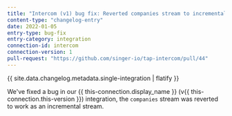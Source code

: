 ```yaml
---
title: "Intercom (v1) bug fix: Reverted companies stream to incremental"
content-type: "changelog-entry"
date: 2022-01-05
entry-type: bug-fix
entry-category: integration
connection-id: intercom
connection-version: 1
pull-request: "https://github.com/singer-io/tap-intercom/pull/44"
---
```

{{ site.data.changelog.metadata.single-integration | flatify }}

We've fixed a bug in our {{ this-connection.display_name }} (v{{ this-connection.this-version }}) integration, the `companies` stream was reverted to work as an incremental stream.